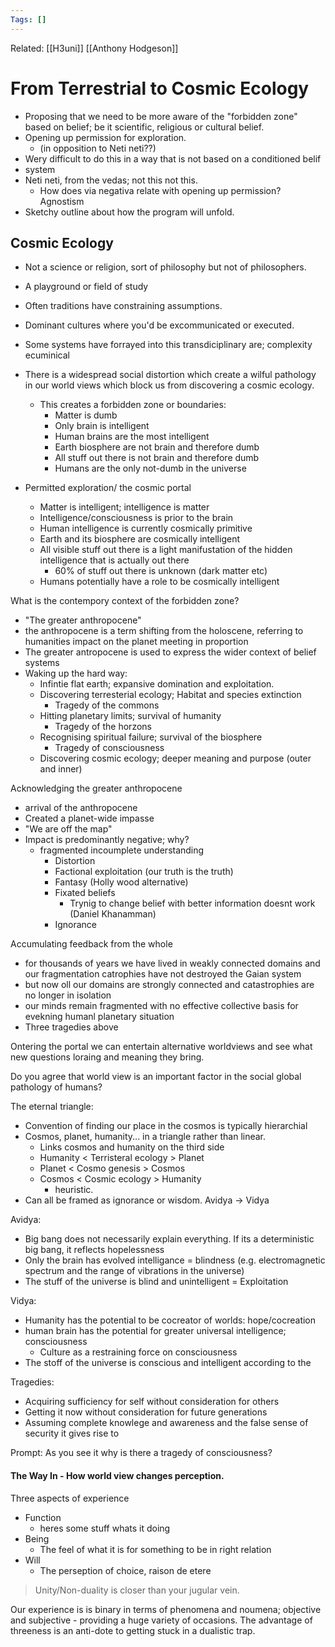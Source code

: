 ```yaml
---
Tags: []
---
```

Related: [[H3uni]] [[Anthony Hodgeson]]
# From Terrestrial to Cosmic Ecology

- Proposing that we need to be more aware of the "forbidden zone" based on belief; be it scientific, religious or cultural belief. 
- Opening up permission for exploration.
	- (in opposition to Neti neti??)
- Wery difficult to do this in a way that is not based on a conditioned belif
- system
- Neti neti, from the vedas; not this not this.
	- How does via negativa relate with opening up permission? Agnostism
- Sketchy outline about how the program will unfold.

## Cosmic Ecology
- Not a science or religion, sort of philosophy but not of philosophers. 
- A playground or field of study
- Often traditions have constraining assumptions.
- Dominant cultures where you'd be excommunicated or executed.
- Some systems have forrayed into this transdiciplinary are; complexity ecuminical 
- There is a widespread social distortion which create a wilful pathology in our world views which block us from discovering a cosmic ecology.
	- This creates a forbidden zone or boundaries:
		- Matter is dumb
		- Only brain is intelligent
		- Human brains are the most intelligent
		- Earth biosphere are not brain and therefore dumb
		- All stuff out there is not brain and therefore dumb
		- Humans are the only not-dumb in the universe

- Permitted exploration/ the cosmic portal
	- Matter is intelligent; intelligence is matter
	- Intelligence/consciousness is prior to the brain
	- Human intelligence is currently cosmically primitive
	- Earth and its biosphere are cosmically intelligent
	- All visible stuff out there is a light manifustation of the hidden intelligence that is actually out there
		- 60% of stuff out there is unknown (dark matter etc)
	- Humans potentially have a role to be cosmically intelligent

What is the contempory context of the forbidden zone?
- "The greater anthropocene"
- the anthropocene is a term shifting from the holoscene, referring to humanities impact on the planet meeting in proportion
- The greater antropocene is used to express the wider context of belief systems
- Waking up the hard way:
	- Infintie flat earth; expansive domination and exploitation.
	- Discovering terresterial ecology; Habitat and species extinction
		- Tragedy of the commons
	- Hitting planetary limits; survival of humanity
		- Tragedy of the horzons
	- Recognising spiritual failure; survival of the biosphere
		- Tragedy of consciousness
	- Discovering cosmic ecology; deeper meaning and purpose (outer and inner)

Acknowledging the greater anthropocene
- arrival of the anthropocene
- Created a planet-wide impasse
- "We are off the map"
- Impact is predominantly negative; why?
	- fragmented incoumplete understanding
		- Distortion
		- Factional exploitation (our truth is the truth)
		- Fantasy (Holly wood alternative)
		- Fixated beliefs
			- Trynig to change belief with better information doesnt work (Daniel Khanamman)
		- Ignorance

Accumulating feedback from the whole 
- for thousands of years we have lived in weakly connected domains and our fragmentation catrophies have not destroyed the Gaian system
- but now oll our domains are strongly connected and catastrophies are no longer in isolation
- our minds remain fragmented with no effective collective basis for evekning humanl planetary situation
- Three tragedies above
	
Ontering the portal we can entertain alternative worldviews and see what new questions loraing and meaning they bring.

Do you agree that world view is an important factor in the social global pathology of humans?

The eternal triangle:
- Convention of finding our place in the cosmos is typically hierarchial
- Cosmos, planet, humanity... in a triangle rather than linear.
	- Links cosmos and humanity on the third side
	- Humanity < Terristeral ecology > Planet
	- Planet  < Cosmo genesis > Cosmos
	- Cosmos < Cosmic ecology > Humanity
		- heuristic.
- Can all be framed as ignorance or wisdom. Avidya -> Vidya

Avidya:
- Big bang does not necessarily explain everything. If its a deterministic big bang, it reflects hopelessness
- Only the brain has evolved intelligance = blindness (e.g. electromagnetic spectrum and the range of vibrations in the universe)
- The stuff of the universe is blind and unintelligent = Exploitation

Vidya:
- Humanity has the potential to be cocreator of worlds: hope/cocreation
- human brain has the potential for greater universal intelligence; consciousness
	- Culture as a restraining force on consciousness
- The stoff of the universe is conscious and intelligent according to the 

Tragedies:
 - Acquiring sufficiency for self without consideration for others
 - Getting it now without consideration for future generations
 - Assuming complete knowlege and awareness and the false sense of security it gives rise to

Prompt: As you see it why is there a tragedy of consciousness?

#### The Way In - How world view changes perception.
Three aspects of experience
- Function
	- heres some stuff whats it doing
- Being 
	- The feel of what it is for something to be in right relation
- Will
	- The perseption of choice, raison de etere

> Unity/Non-duality is closer than your jugular vein. 

Our experience is is binary in terms of phenomena and noumena; objective and subjective - providing a huge variety of occasions. The advantage of threeness is an anti-dote to getting stuck in a dualistic trap.

